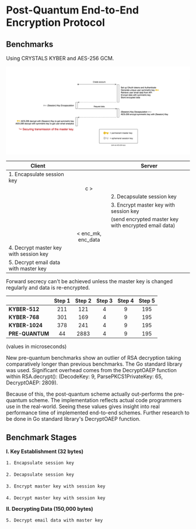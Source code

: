# Post-Quantum End-to-End Encryption Protocol

## Benchmarks

Using CRYSTALS KYBER and AES-256 GCM.

![](./e2eprotocol.png)

|                 Client                |                      |                        Server                       |
|---------------------------------------|:--------------------:|-----------------------------------------------------|
|1. Encapsulate session key             |                      |                                                     |
|                                       |          c >         |                                                     |
|                                       |                      |2. Decapsulate session key                           |
|                                       |                      |3. Encrypt master key with session key               |
|                                       |                      |(send encrypted master key with encrypted email data)|
|                                       |  < enc_mk, enc_data  |                                                     |
|4. Decrypt master key with session key |                      |                                                     |
|5. Decrypt email data with master key  |                      |                                                     |

Forward secrecy can't be achieved unless the master key is changed regularly and data is re-encrypted.

|                |     Step 1     |    Step 2     |     Step 3     |     Step 4      |     Step 5     |
|----------------|:--------------:|:-------------:|:--------------:|:---------------:|:--------------:|
|**KYBER-512**   |         211    |       121     |         4      |        9        |         195    |
|**KYBER-768**   |         301    |       169     |         4      |        9        |         195    |
|**KYBER-1024**  |         378    |       241     |         4      |        9        |         195    |
|**PRE-QUANTUM** |          44    |       2883    |         4      |        9        |         195    |

(values in microseconds)

New pre-quantum benchmarks show an outlier of RSA decryption taking comparatively longer than previous benchmarks. The Go standard library was used. Significant overhead comes from the DecryptOAEP function within RSA.decrypt(): (DecodeKey: 9, ParsePKCS1PrivateKey: 65, DecryptOAEP: 2809).

Because of this, the post-quantum scheme actually out-performs the pre-quantum scheme. The implementation reflects actual code programmers use in the real-world. Seeing these values gives insight into real performance time of implemented end-to-end schemes. Further research to be done in Go standard library's DecryptOAEP function.

## Benchmark Stages

**I. Key Establishment (32 bytes)**

    1. Encapsulate session key

    2. Decapsulate session key

    3. Encrypt master key with session key

    4. Decrypt master key with session key

**II. Decrypting Data (150,000 bytes)**

    5. Decrypt email data with master key


